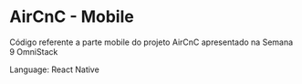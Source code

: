 # AirCnC - Mobile

Código referente a parte mobile do projeto AirCnC apresentado na Semana 9 OmniStack

Language: React Native